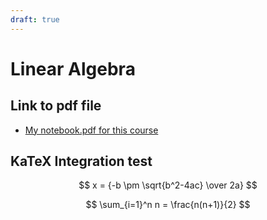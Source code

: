 ```yaml
---
draft: true
---
```

# Linear Algebra

## Link to pdf file
- [My notebook.pdf for this course](/linear-algebra/notebook.pdf)

## KaTeX Integration test
$$
x = {-b \pm \sqrt{b^2-4ac} \over 2a}
$$

$$ 
\sum_{i=1}^n n = \frac{n(n+1)}{2}
$$

